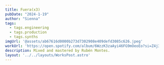 ```yaml
---
title: Fuera(x3)
pubDate: "2024-1-19"
author: "Sienna"
tags:
  - tags.engineering
  - tags.production
  - tags.synths
imgUrl: '@assets/ab67616d0000b273d7302908e409defd3085c626.jpeg'
workUrl: 'https://open.spotify.com/album/6WzzK3zaAyi46FG9mOeoEo?si=Z4j38hAnQCqpdZM8H8jPZw'
description: Mixed and mastered by Rubén Montes.
layout: '../../layouts/WorksPost.astro'
---
```

